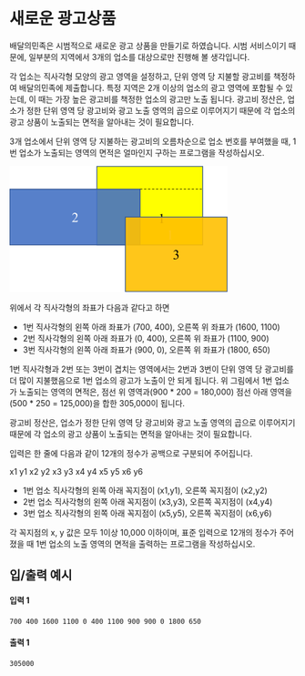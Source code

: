 # 새로운 광고상품

배달의민족은 시범적으로 새로운 광고 상품을 만들기로 하였습니다. 시범 서비스이기 때문에, 일부분의 지역에서 3개의 업소를 대상으로만 진행해 볼 생각입니다.


각 업소는 직사각형 모양의 광고 영역을 설정하고, 단위 영역 당 지불할 광고비를 책정하여 배달의민족에 제출합니다. 특정 지역은 2개 이상의 업소의 광고 영역에 포함될 수 있는데, 이 때는 가장 높은 광고비를 책정한 업소의 광고만 노출 됩니다. 광고비 정산은, 업소가 정한 단위 영역 당 광고비와 광고 노출 영역의 곱으로 이루어지기 때문에 각 업소의 광고 상품이 노출되는 면적을 알아내는 것이 필요합니다.


3개 업소에서 단위 영역 당 지불하는 광고비의 오름차순으로 업소 번호를 부여했을 때, 1번 업소가 노출되는 영역의 면적은 얼마인지 구하는 프로그램을 작성하십시오.

![ex.jgp](./ex.jpg)


위에서 각 직사각형의 좌표가 다음과 같다고 하면

* 1번 직사각형의 왼쪽 아래 좌표가 (700, 400), 오른쪽 위 좌표가 (1600, 1100)
* 2번 직사각형의 왼쪽 아래 좌표가 (0, 400), 오른쪽 위 좌표가 (1100, 900)
* 3번 직사각형의 왼쪽 아래 좌표가 (900, 0), 오른쪽 위 좌표가 (1800, 650)


1번 직사각형과 2번 또는 3번이 겹치는 영역에서는 2번과 3번이 단위 영역 당 광고비를 더 많이 지불했음으로 1번 업소의 광고가 노출이 안 되게 됩니다. 위 그림에서 1번 업소가 노출되는 영역의 면적은, 점선 위 영역과(900 * 200 = 180,000) 점선 아래 영역을(500 * 250 = 125,000)을 합한 305,000이 됩니다.


광고비 정산은, 업소가 정한 단위 영역 당 광고비와 광고 노출 영역의 곱으로 이루어지기 때문에 각 업소의 광고 상품이 노출되는 면적을 알아내는 것이 필요합니다.


입력은 한 줄에 다음과 같이 12개의 정수가 공백으로 구분되어 주어집니다.

x1  y1  x2  y2  x3  y3  x4  y4  x5  y5  x6  y6

* 1번 업소 직사각형의 왼쪽 아래 꼭지점이 (x1,y1), 오른쪽 꼭지점이 (x2,y2)
* 2번 업소 직사각형의 왼쪽 아래 꼭지점이 (x3,y3), 오른쪽 꼭지점이 (x4,y4)
* 3번 업소 직사각형의 왼쪽 아래 꼭지점이 (x5,y5), 오른쪽 꼭지점이 (x6,y6)


각 꼭지점의 x, y 값은 모두 1이상 10,000 이하이며, 표준 입력으로 12개의 정수가 주어졌을 때 1번 업소의 노출 영역의 면적을 출력하는 프로그램을 작성하십시오.


## 입/출력 예시
#### 입력 1
```
700 400 1600 1100 0 400 1100 900 900 0 1800 650
```
#### 출력 1
```
305000
```